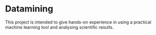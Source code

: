 # Datamining
This project is intended to give hands-on experience  in using a practical machine learning tool and analysing scientific results.
